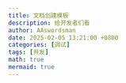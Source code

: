 ```yaml
---
title: 文档创建模板
description: 给开发者们看
author: AAswordsman
date: 2025-02-05 13:21:00 +0800
categories: [调试]
tags: [开发]
math: true
mermaid: true
---
```


<style>
.item-image {
  image-rendering: crisp-edges;
  image-rendering: pixelated;
  width: 78px;
  height: 78px;
  /* border: 1px solid grey;  */
}
.center {
  width: auto;
  display: table;
  margin-left: auto;
  margin-right: auto;
}
.item-card {
    display: inline-block;
    outline: 1px solid #ffffff;
    width: 300px;
    margin-right: 15px;
    margin-left: 15px;
    margin-bottom: 20px;
    max-width: 300px;
    flex: 1;
}

.card-wrapper {
    border: 1px solid #000;
    padding: 20px;
    text-align: center;
}

.item-title {
    font-weight: bold;
    font-size: 125%;
    margin-bottom: 15px;
}

.item-subtitle {
    color: #9d9d9d;
}

.item-description {
    border-top: 1px solid #000;
    border-bottom: 1px solid #000;
    outline: 1px solid #ffffff;
    padding: 15px;
    margin: 15px;
}

.stats-table {
    text-align: left;
    width: auto;
    display: inline-table;
    margin: auto;
    
}

.positive-stat {
    color:#26bf6b;
}

.nagetive-stat {
    color:#26bf6b;
}

.card-wrap {
  display: flex;
  flex-wrap: wrap;
  justify-content: center;
}
</style>

<div class="card-wrap" id="item-container"></div> <!-- 容器 -->

<script>
const items = {
  "items": [
    {
      "title": "绝对零度",
      "subtitle": "Absolute Zero",
      "image": "/images/textures/items/absolute_zero.png",
      "description": "lly最喜欢的",
      "table":{
        "物品ID":"dec:absolute_zero",
        "物品类型":"近战武器-武士刀",
        "基础攻击力":"11",
        "最大耐久值":"1098",
        "特殊加成":"基础移动速度<span class=\"positive-stat\">基础移动速度+30%</span>"
      }
    },
    {
      "title": "绝对一度",
      "subtitle": "Absolute One",
      "image": "/images/textures/items/absolute_zero_old.png",
      "description": "lly最喜欢的",
      "table":{
        "物品ID":"dec:absolute_zero",
        "物品类型":"近战武器-武士刀",
        "基础攻击力":"-11",
        "最大耐久值":"1",
        "特殊加成":"基础移动速度<span class=\"nagetive-stat\">基础移动速度-30%</span>"
      }
    }
  ]
};
function generateItemCard(item) {
  return `
  <div class="item-card">
    <div class="card-wrapper">
      <div class="item-title">
        ${item.title} <span class="item-subtitle">(${item.subtitle})</span>
      </div>
      <img src="${item.image}" class="item-image">
      <div class="item-description">${item.description}</div>
      <table class="stats-table">
        ${Object.entries(item.table).map(([key, val]) => `
          <tr>
            <td>${key}</td>
            <td>${val}</td>
          </tr>
        `).join('')}
      </table>
    </div>
  </div>
  `;
}

document.getElementById('item-container').innerHTML = 
  items.items.map(item => generateItemCard(item)).join('');
</script>

</div>
